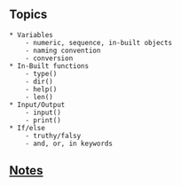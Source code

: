 ## Topics
    * Variables
        - numeric, sequence, in-built objects
        - naming convention
        - conversion
    * In-Built functions
        - type()
        - dir()
        - help()
        - len()
    * Input/Output
        - input()
        - print()
    * If/else
        - truthy/falsy
        - and, or, in keywords

## [Notes](https://docs.google.com/document/d/1Iee5dn5ut9oOSPtJrYUUa-h7t9B0-dKt1UDwxmKLEKQ/edit?usp=sharing)